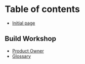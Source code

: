 # Table of contents

* [Initial page](README.md)

## Build Workshop

* [Product Owner](build-workshop/product-owner.md)
* [Glossary](glossary.md)

